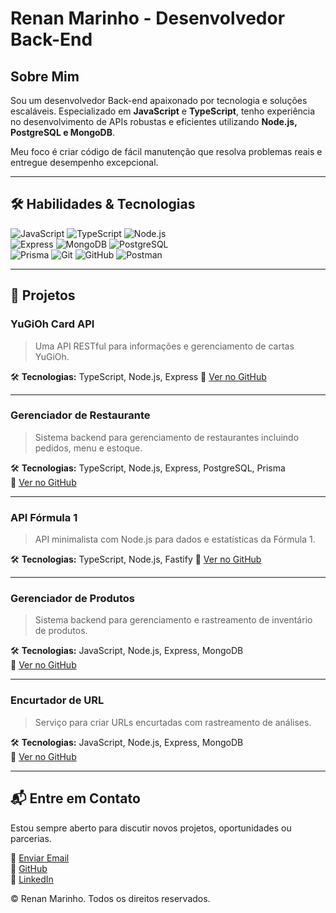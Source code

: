 # Renan Marinho - Desenvolvedor Back-End



## Sobre Mim
Sou um desenvolvedor Back-end apaixonado por tecnologia e soluções escaláveis. Especializado em **JavaScript** e **TypeScript**, tenho experiência no desenvolvimento de APIs robustas e eficientes utilizando **Node.js, PostgreSQL e MongoDB**.

Meu foco é criar código de fácil manutenção que resolva problemas reais e entregue desempenho excepcional.

---

## 🛠 Habilidades & Tecnologias

![JavaScript](https://img.shields.io/badge/JavaScript-F7DF1E?style=for-the-badge&logo=javascript&logoColor=black) ![TypeScript](https://img.shields.io/badge/TypeScript-3178C6?style=for-the-badge&logo=typescript&logoColor=white) ![Node.js](https://img.shields.io/badge/Node.js-339933?style=for-the-badge&logo=node.js&logoColor=white)  
![Express](https://img.shields.io/badge/Express.js-000000?style=for-the-badge&logo=express&logoColor=white) ![MongoDB](https://img.shields.io/badge/MongoDB-47A248?style=for-the-badge&logo=mongodb&logoColor=white) ![PostgreSQL](https://img.shields.io/badge/PostgreSQL-336791?style=for-the-badge&logo=postgresql&logoColor=white)  
![Prisma](https://img.shields.io/badge/Prisma-2D3748?style=for-the-badge&logo=prisma&logoColor=white) ![Git](https://img.shields.io/badge/Git-F05032?style=for-the-badge&logo=git&logoColor=white) ![GitHub](https://img.shields.io/badge/GitHub-181717?style=for-the-badge&logo=github&logoColor=white) ![Postman](https://img.shields.io/badge/Postman-FF6C37?style=for-the-badge&logo=postman&logoColor=white)

---

## 📂 Projetos

### YuGiOh Card API

> Uma API RESTful para informações e gerenciamento de cartas YuGiOh.

🛠 **Tecnologias:** TypeScript, Node.js, Express
🔗 [Ver no GitHub](#)

---

### Gerenciador de Restaurante

> Sistema backend para gerenciamento de restaurantes incluindo pedidos, menu e estoque.

🛠 **Tecnologias:** TypeScript, Node.js, Express, PostgreSQL, Prisma  
🔗 [Ver no GitHub](#)

---

### API Fórmula 1

> API minimalista com Node.js para dados e estatísticas da Fórmula 1.

🛠 **Tecnologias:** TypeScript, Node.js, Fastify
🔗 [Ver no GitHub](#)

---

### Gerenciador de Produtos

> Sistema backend para gerenciamento e rastreamento de inventário de produtos.

🛠 **Tecnologias:** JavaScript, Node.js, Express, MongoDB  
🔗 [Ver no GitHub](#)

---

### Encurtador de URL

> Serviço para criar URLs encurtadas com rastreamento de análises.

🛠 **Tecnologias:** JavaScript, Node.js, Express, MongoDB  
🔗 [Ver no GitHub](#)

---

## 📬 Entre em Contato
Estou sempre aberto para discutir novos projetos, oportunidades ou parcerias.

📧 [Enviar Email](mailto:seuemail@email.com)  
🐙 [GitHub](https://github.com/seuperfil)  
🔗 [LinkedIn](https://linkedin.com/in/seuperfil)  

© Renan Marinho. Todos os direitos reservados.

